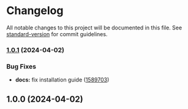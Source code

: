 # Changelog

All notable changes to this project will be documented in this file. See [standard-version](https://github.com/conventional-changelog/standard-version) for commit guidelines.

### [1.0.1](https://github.com/taiga-family/prettier-plugins/compare/v1.0.0...v1.0.1) (2024-04-02)


### Bug Fixes

* **docs:** fix installation guide ([1589703](https://github.com/taiga-family/prettier-plugins/commit/1589703c67dde16827bb8bd1d4c7aeca61b0b4a7))

## 1.0.0 (2024-04-02)
